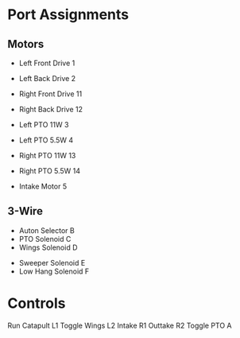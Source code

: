 # Port Assignments

## Motors

- Left Front Drive  1
- Left Back Drive   2
- Right Front Drive 11
- Right Back Drive  12

- Left PTO 11W      3
- Left PTO 5.5W     4
- Right PTO 11W     13
- Right PTO 5.5W    14

- Intake Motor      5

## 3-Wire

- Auton Selector    B
- PTO Solenoid      C
- Wings Solenoid    D

[//]: # (NOT IMPLEMENTED)

- Sweeper Solenoid  E 
- Low Hang Solenoid F

# Controls

Run Catapult        L1
Toggle Wings        L2
Intake              R1
Outtake             R2
Toggle PTO          A
